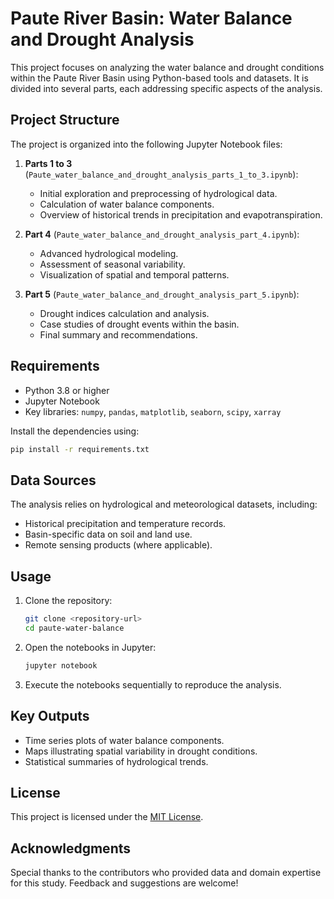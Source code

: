 # Paute River Basin: Water Balance and Drought Analysis

This project focuses on analyzing the water balance and drought conditions within the Paute River Basin using Python-based tools and datasets. It is divided into several parts, each addressing specific aspects of the analysis.

## Project Structure

The project is organized into the following Jupyter Notebook files:

1. **Parts 1 to 3** (`Paute_water_balance_and_drought_analysis_parts_1_to_3.ipynb`):
   - Initial exploration and preprocessing of hydrological data.
   - Calculation of water balance components.
   - Overview of historical trends in precipitation and evapotranspiration.

2. **Part 4** (`Paute_water_balance_and_drought_analysis_part_4.ipynb`):
   - Advanced hydrological modeling.
   - Assessment of seasonal variability.
   - Visualization of spatial and temporal patterns.

3. **Part 5** (`Paute_water_balance_and_drought_analysis_part_5.ipynb`):
   - Drought indices calculation and analysis.
   - Case studies of drought events within the basin.
   - Final summary and recommendations.

## Requirements

- Python 3.8 or higher
- Jupyter Notebook
- Key libraries: `numpy`, `pandas`, `matplotlib`, `seaborn`, `scipy`, `xarray`

Install the dependencies using:
```bash
pip install -r requirements.txt
```

## Data Sources

The analysis relies on hydrological and meteorological datasets, including:
- Historical precipitation and temperature records.
- Basin-specific data on soil and land use.
- Remote sensing products (where applicable).

## Usage

1. Clone the repository:
   ```bash
   git clone <repository-url>
   cd paute-water-balance
   ```

2. Open the notebooks in Jupyter:
   ```bash
   jupyter notebook
   ```

3. Execute the notebooks sequentially to reproduce the analysis.

## Key Outputs

- Time series plots of water balance components.
- Maps illustrating spatial variability in drought conditions.
- Statistical summaries of hydrological trends.

## License

This project is licensed under the [MIT License](LICENSE).

## Acknowledgments

Special thanks to the contributors who provided data and domain expertise for this study. Feedback and suggestions are welcome!

